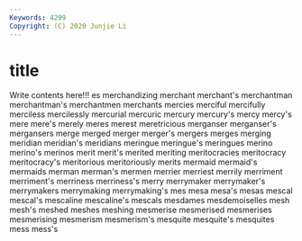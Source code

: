 ```yaml
---
Keywords: 4299
Copyright: (C) 2020 Junjie Li
---
```


# title

Write contents here!!!
es
merchandizing 
merchant 
merchant's 
merchantman 
merchantman's 
merchantmen 
merchants 
mercies 
merciful 
mercifully
merciless 
mercilessly 
mercurial 
mercuric 
mercury 
mercury's 
mercy 
mercy's 
mere 
mere's
merely 
meres 
merest 
meretricious 
merganser 
merganser's 
mergansers 
merge 
merged 
merger
merger's 
mergers 
merges 
merging 
meridian 
meridian's 
meridians 
meringue 
meringue's 
meringues
merino 
merino's 
merinos 
merit 
merit's 
merited 
meriting 
meritocracies 
meritocracy 
meritocracy's
meritorious 
meritoriously 
merits 
mermaid 
mermaid's 
mermaids 
merman 
merman's 
mermen 
merrier
merriest 
merrily 
merriment 
merriment's 
merriness 
merriness's 
merry 
merrymaker 
merrymaker's 
merrymakers
merrymaking 
merrymaking's 
mes 
mesa 
mesa's 
mesas 
mescal 
mescal's 
mescaline 
mescaline's
mescals 
mesdames 
mesdemoiselles 
mesh 
mesh's 
meshed 
meshes 
meshing 
mesmerise 
mesmerised
mesmerises 
mesmerising 
mesmerism 
mesmerism's 
mesquite 
mesquite's 
mesquites 
mess 
mess's 
